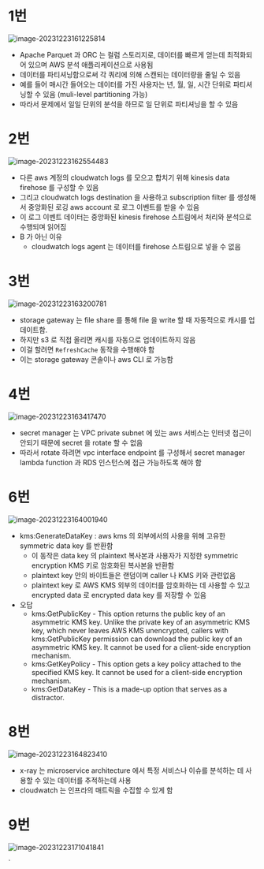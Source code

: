 # 1번

![image-20231223161225814](images/20231223_udemy_sap_exam1/image-20231223161225814.png)

- Apache Parquet 과 ORC 는 컬럼 스토리지로, 데이터를 빠르게 얻는데 최적화되어 있으며 AWS 분석 애플리케이션으로 사용됨
- 데이터를 파티셔닝함으로써 각 쿼리에 의해 스캔되는 데이터량을 줄일 수 있음
- 예를 들어 매시간 들어오는 데이터를 가진 사용자는 년, 월, 일, 시간 단위로 파티셔닝할 수 있음 (muli-level partitioning 가능)
- 따라서 문제에서 일일 단위의 분석을 하므로 일 단위로 파티셔닝을 할 수 있음

# 2번

![image-20231223162554483](images/20231223_udemy_sap_exam1/image-20231223162554483.png)

- 다른 aws 계정의 cloudwatch logs 를 모으고 합치기 위해 kinesis data firehose 를 구성할 수 있음
- 그리고 cloudwatch logs destination 을 사용하고 subscription filter 를 생성해서 중앙화된 로깅 aws account 로 로그 이벤트를 받을 수 있음
- 이 로그 이벤트 데이터는 중앙화된 kinesis firehose 스트림에서 처리와 분석으로 수행되며 읽어짐
- B 가 아닌 이유
  - cloudwatch logs agent 는 데이터를 firehose 스트림으로 넣을 수 없음

#  3번

![image-20231223163200781](images/20231223_udemy_sap_exam1/image-20231223163200781.png)

- storage gateway 는 file share 를 통해 file 을 write 할 때 자동적으로 캐시를 업데이트함.
- 하지만 s3 로 직접 올리면 캐시를 자동으로 업데이트하지 않음
- 이걸 할려면 `RefreshCache` 동작을 수행해야 함
- 이는 storage gateway 콘솔이나 aws CLI 로 가능함

# 4번

![image-20231223163417470](images/20231223_udemy_sap_exam1/image-20231223163417470.png)

- secret manager 는 VPC private subnet 에 있는 aws 서비스는 인터넷 접근이 안되기 때문에 secret 을 rotate 할 수 없음
- 따라서 rotate 하려면 vpc interface endpoint 를 구성해서 secret manager lambda function 과 RDS 인스턴스에 접근 가능하도록 해야 함

# 6번

![image-20231223164001940](images/20231223_udemy_sap_exam1/image-20231223164001940.png)

- kms:GenerateDataKey : aws kms 의 외부에서의 사용을 위해 고유한 symmetric data key 를 반환함
  - 이 동작은 data key 의 plaintext 복사본과 사용자가 지정한 symmetric encryption KMS 키로 암호화된 복사본을 반환함
  - plaintext key 안의 바이트들은 랜덤이며 caller 나 KMS 키와 관련없음
  - plaintext key 로 AWS KMS 외부의 데이터를 암호화하는 데 사용할 수 있고 encrypted data 로 encrypted data key 를 저장할 수 있음
- 오답
  - kms:GetPublicKey - This option returns the public key of an asymmetric KMS key. Unlike the private key of an asymmetric KMS key, which never leaves AWS KMS unencrypted, callers with kms:GetPublicKey permission can download the public key of an asymmetric KMS key. It cannot be used for a client-side encryption mechanism.
  - kms:GetKeyPolicy - This option gets a key policy attached to the specified KMS key. It cannot be used for a client-side encryption mechanism.
  - kms:GetDataKey - This is a made-up option that serves as a distractor.

# 8번

![image-20231223164823410](images/20231223_udemy_sap_exam1/image-20231223164823410.png)

- x-ray 는 microservice architecture 에서 특정 서비스나 이슈를 분석하는 데 사용할 수 있는 데이터를 추적하는데 사용
- cloudwatch 는 인프라의 매트릭을 수집할 수 있게 함

# 9번

![image-20231223171041841](images/20231223_udemy_sap_exam1/image-20231223171041841.png)

`
